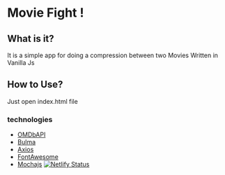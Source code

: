 # Movie Fight !

## What is it?
It is a simple app for doing a compression between two Movies Written in Vanilla Js

## How to Use?
Just open index.html file
### technologies
- [OMDbAPI](http://www.omdbapi.com/) 
- [Bulma](https://bulma.io/)
- [Axios](https://github.com/axios/axios)
- [FontAwesome](https://fontawesome.com/)
- [Mochajs](https://mochajs.org/)
[![Netlify Status](https://api.netlify.com/api/v1/badges/d2ab144c-2432-4739-9d90-bd214be811da/deploy-status)](https://app.netlify.com/sites/dazzling-mestorf-407ee9/deploys)
